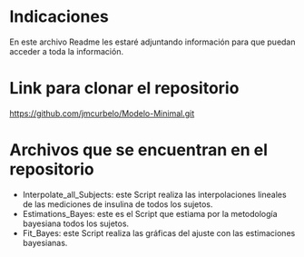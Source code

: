 # Indicaciones
En este archivo Readme les estaré adjuntando información para que puedan acceder a toda la información.

# Link para clonar el repositorio
https://github.com/jmcurbelo/Modelo-Minimal.git

# Archivos que se encuentran en el repositorio
- Interpolate_all_Subjects: este Script realiza las interpolaciones lineales de las mediciones de insulina de todos los sujetos.
- Estimations_Bayes: este es el Script que estiama por la metodología bayesiana todos los sujetos.  
- Fit_Bayes: este Script realiza las gráficas del ajuste con las estimaciones bayesianas.

